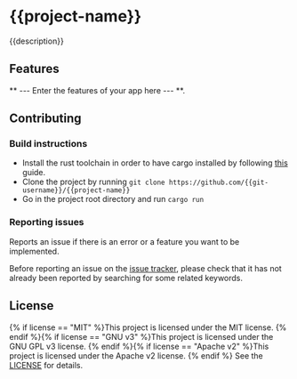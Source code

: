 # {{project-name}}
{{description}}

## Features
** --- Enter the features of your app here --- **.

## Contributing

### Build instructions

* Install the rust toolchain in order to have cargo installed by following
  [this](https://www.rust-lang.org/tools/install) guide.
* Clone the project by running `git clone https://github.com/{{git-username}}/{{project-name}}`
* Go in the project root directory and run `cargo run`

### Reporting issues

Reports an issue if there is an error or a feature you want to be implemented.

Before reporting an issue on the
[issue tracker](https://github.com/{{git-username}}/{{project-name}}/issues),
please check that it has not already been reported by searching for some related
keywords.

## License
{% if license == "MIT" %}This project is licensed under the MIT license.
{% endif %}{% if license == "GNU v3" %}This project is licensed under the GNU GPL v3 license.
{% endif %}{% if license == "Apache v2" %}This project is licensed under the Apache v2 license.
{% endif %}
See the [LICENSE](LICENSE) for details.